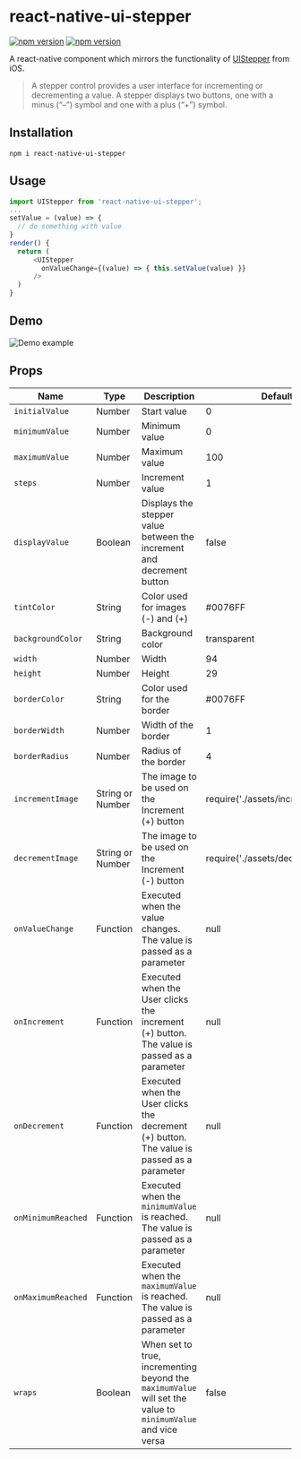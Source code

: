 # react-native-ui-stepper

[![npm version](https://img.shields.io/npm/v/react-native-ui-stepper.svg)](https://www.npmjs.com/package/react-native-ui-stepper)
[![npm version](https://img.shields.io/npm/dt/react-native-ui-stepper.svg)](https://img.shields.io/npm/dt/react-native-ui-stepper.svg)

A react-native component which mirrors the functionality of [UIStepper](https://developer.apple.com/reference/uikit/uistepper) from iOS.

> A stepper control provides a user interface for incrementing or decrementing a value. A stepper displays two buttons, one with a minus (“–”) symbol and one with a plus (“+”) symbol.

## Installation
`npm i react-native-ui-stepper`

## Usage
```javascript
import UIStepper from 'react-native-ui-stepper';
...
setValue = (value) => {
  // do something with value
}
render() {
  return (
      <UIStepper
        onValueChange={(value) => { this.setValue(value) }}
      />
  )
}
```

## Demo
![Demo example](http://g.recordit.co/ipvGlYfRpa.gif "Demo example")



## Props

| Name              | Type              | Description                                                                                 | Default     |
|-------------------|-------------------|---------------------------------------------------------------------------------------------|-------------|
| `initialValue`    | Number            | Start value                                                                                 | 0           |
| `minimumValue`    | Number            | Minimum value                                                                               | 0           |
| `maximumValue`    | Number            | Maximum value                                                                               | 100         |
| `steps`           | Number            | Increment value                                                                             | 1           |
| `displayValue`           | Boolean            | Displays the stepper value between the increment and decrement button                                                                            | false           |
| `tintColor`       | String            | Color used for images (-) and (+)                                                           | #0076FF     |
| `backgroundColor` | String            | Background color                                                                            | transparent |
| `width`           | Number            | Width                                                                                       | 94          |
| `height`          | Number            | Height                                                                                      | 29          |
| `borderColor`     | String            | Color used for the border                                                                   | #0076FF     |
| `borderWidth`     | Number            | Width of the border                                                                         | 1           |
| `borderRadius`    | Number            | Radius of the border                                                                        | 4           |
| `incrementImage`  | String or Number  | The image to be used on the Increment (+) button                                            | require('./assets/increment.png')           |
| `decrementImage`  | String or Number  | The image to be used on the Increment (-) button                                            | require('./assets/decrement.png')           |
| `onValueChange`   | Function          | Executed when the value changes. The value is passed as a parameter                         | null        |
| `onIncrement`     | Function          | Executed when the User clicks the increment (+) button. The value is passed as a parameter  | null        |
| `onDecrement`     | Function          | Executed when the User clicks the decrement (+) button. The value is passed as a parameter  | null        |
| `onMinimumReached` | Function | Executed when the `minimumValue` is reached. The value is passed as a parameter | null |
| `onMaximumReached` | Function | Executed when the `maximumValue` is reached. The value is passed as a parameter | null |
| `wraps`           | Boolean | When set to true, incrementing beyond the `maximumValue` will set the value to `minimumValue` and vice versa | false |
